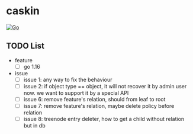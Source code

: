 # caskin

[![Go](https://github.com/AWaterColorPen/caskin/actions/workflows/go.yml/badge.svg?branch=main)](https://github.com/AWaterColorPen/caskin/actions/workflows/go.yml)

## TODO List

- feature
  - [ ] go 1.16
- issue
  - [ ] issue 1: any way to fix the behaviour
  - [ ] issue 2: if object type == object, it will not recover it by admin user now. we want to support it by a special API
  - [ ] issue 6: remove feature's relation, should from leaf to root
  - [ ] issue 7: remove feature's relation, maybe delete policy before relation
  - [ ] issue 8: treenode entry deleter, how to get a child without relation but in db 
